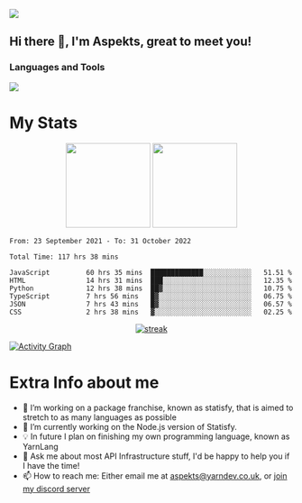 ![](https://komarev.com/ghpvc/?username=aspekts&color=red)
## Hi there 👋, I'm Aspekts, great to meet you!
### Languages and Tools
<p align="left"> <a href="https://github.com/aspekts"><img src="https://skillicons.dev/icons?i=aws,azure,bash,bootstrap,cpp,cloudflare,css,discord,bots,express,fastapi,gcp,git,heroku,github,v,vim,regex,html,js,jquery,nodejs,linux,md,mysql,redis,mongodb,netlify,nextjs,py,react,sqlite,swift,ts,vscode"> </a> </p>

# My Stats
<p align="center">
<img height="150px" src="https://github-readme-stats.vercel.app/api?username=aspekts&hide_border=true&show_icons=true&count_private=true&theme=gruvbox&bg_color=151515" />

<img height="150px" src="https://github-readme-stats.vercel.app/api/top-langs/?username=aspekts&count_private=true&theme=dark"  />
</p>
<!--START_SECTION:waka-->

```text
From: 23 September 2021 - To: 31 October 2022

Total Time: 117 hrs 38 mins

JavaScript         60 hrs 35 mins  █████████████░░░░░░░░░░░░   51.51 %
HTML               14 hrs 31 mins  ███░░░░░░░░░░░░░░░░░░░░░░   12.35 %
Python             12 hrs 38 mins  ██▓░░░░░░░░░░░░░░░░░░░░░░   10.75 %
TypeScript         7 hrs 56 mins   █▓░░░░░░░░░░░░░░░░░░░░░░░   06.75 %
JSON               7 hrs 43 mins   █▓░░░░░░░░░░░░░░░░░░░░░░░   06.57 %
CSS                2 hrs 38 mins   ▓░░░░░░░░░░░░░░░░░░░░░░░░   02.25 %
```

<!--END_SECTION:waka-->
<p align="center">
  <a href="https://github.com/aspekts">      
<img title="stats" alt="streak" src="https://github-readme-streak-stats.herokuapp.com/?user=aspekts&theme=dark&hide_border=true&stroke=f53b3b"/>
</a>
</p>
<a href="https://github.com/aspekts"><img alt="Activity Graph" src="https://activity-graph.herokuapp.com/graph?username=aspekts&bg_color=0D1117&color=eca15b&line=eca15b&point=FFFFFF&hide_border=true" /></a>

# Extra Info about me
- 🌱 I’m working on a package franchise, known as statisfy, that is aimed to stretch to as many languages as possible
- 🔭 I’m currently working on the Node.js version of Statisfy.
- 💡 In future I plan on finishing my own programming language, known as YarnLang
- 💬 Ask me about most API Infrastructure stuff, I'd be happy to help you if I have the time!
- 📫 How to reach me: Either email me at aspekts@yarndev.co.uk, or [join my discord server](https://discord.gg/GxGTHBC)


